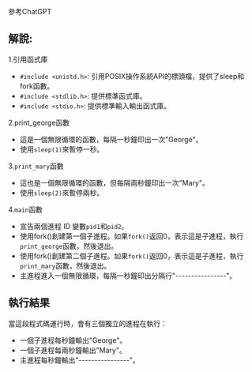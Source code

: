 參考ChatGPT
## 解說:

1.引用函式庫

* `#include <unistd.h>`: 引用POSIX操作系統API的標頭檔，提供了sleep和fork函數。
* `#include <stdlib.h>`: 提供標準函式庫。
* `#include <stdio.h>`: 提供標準輸入輸出函式庫。

2.print_george函數

* 這是一個無限循環的函數，每隔一秒鐘印出一次"George"。
* 使用`sleep(1)`來暫停一秒。

3.`print_mary`函數

* 這也是一個無限循環的函數，但每隔兩秒鐘印出一次"Mary"。
* 使用`sleep(2)`來暫停兩秒。

4.`main`函數

* 宣告兩個進程 ID 變數`pid1`和`pid2`。
* 使用fork()創建第一個子進程。如果`fork()`返回0，表示這是子進程，執行`print_george`函數，然後退出。
* 使用fork()創建第二個子進程。如果`fork()`返回0，表示這是子進程，執行`print_mary`函數，然後退出。
* 主進程進入一個無限循環，每隔一秒鐘印出分隔行"----------------"。
## 執行結果

當這段程式碼運行時，會有三個獨立的進程在執行：

* 一個子進程每秒鐘輸出"George"。
* 一個子進程每兩秒鐘輸出"Mary"。
* 主進程每秒鐘輸出"----------------"。
